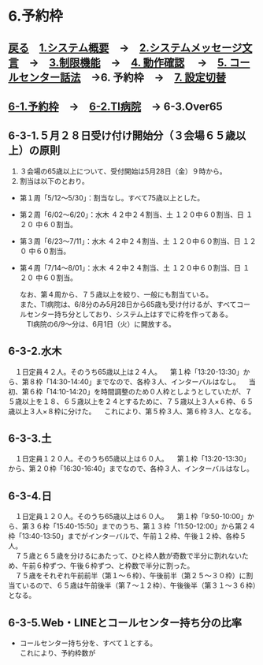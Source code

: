 # 6.予約枠  
## [戻る](https://github.com/78tch/VaccineYoyaku)　[1.システム概要](https://github.com/78tch/VaccineYoyaku/blob/main/1About/1-1About.md)　→　[2.システムメッセージ文言](https://github.com/78tch/VaccineYoyaku/blob/main/2SystemMessage/2-0Messages.md)　→　[3.制限機能](https://github.com/78tch/VaccineYoyaku/blob/main/3Limit/3-1Limit.md)　→　[4. 動作確認](https://github.com/78tch/VaccineYoyaku/blob/main/4Check/4-1Check.md) 　→　[5. コールセンター話法](https://github.com/78tch/VaccineYoyaku/blob/main/5Callcenter/5-1Callcenter.md)　→6. 予約枠　→　[7. 設定切替](https://github.com/78tch/VaccineYoyaku/blob/main/7Operation/7-1Operation.md)  

## [6-1.予約枠](https://github.com/78tch/VaccineYoyaku/blob/main/6Timetable/6-1Timetable.md)　→　[6-2.TI病院](https://github.com/78tch/VaccineYoyaku/blob/main/6Timetable/6-2TIHP.md)　→ 6-3.Over65  
## 6-3-1.５月２８日受け付け開始分（３会場６５歳以上）の原則  
1. ３会場の65歳以上について、受付開始は5月28日（金）９時から。  
2. 割当は以下のとおり。
* 第１周「5/12〜5/30」：割当なし。すべて75歳以上とした。  
* 第２周「6/02〜6/20」：水木 ４２中２４割当、土 １２０中６０割当、日 １２０ 中６０割当。  
* 第３周「6/23〜7/11」：水木 ４２中２４割当、土 １２０中６０割当、日 １２０ 中６０割当。  
* 第４周「7/14〜8/01」：水木 ４２中２４割当、土 １２０中６０割当、日 １２０ 中６０割当。
  
  なお、第４周から、７５歳以上を絞り、一般にも割当ている。  
  また、TI病院は、6/8分のみ5月28日から65歳も受け付けるが、すべてコールセンター持ち分としており、システム上はすでに枠を作ってある。  
　TI病院の6/9〜分は、6月1日（火）に開放する。  

## 6-3-2.水木
　１日定員４２人。そのうち65歳以上は２４人。
　第１枠「13:20-13:30」から、第８枠「14:30-14:40」までなので、各枠３人、インターバルはなし。
　当初、第６枠「14:10-14:20」を時間調整のため０人枠としようとしていたが、７５歳以上を１８、６５歳以上を２４とするために、７５歳以上３人×６枠、６５歳以上３人×８枠に分けた。
　これにより、第５枠３人、第６枠３人、となる。
## 6-3-3.土
　１日定員１２０人。そのうち65歳以上は６０人。
　第１枠「13:20-13:30」から、第２０枠「16:30-16:40」までなので、各枠３人、インターバルはなし。

## 6-3-4.日
　１日定員１２０人。そのうち65歳以上は６０人。
　第１枠「9:50-10:00」から、第３６枠「15:40-15:50」までのうち、第１３枠「11:50-12:00」から第２４枠「13:40-13:50」までがインターバルで、午前１２枠、午後１２枠、各枠５人。  
　７５歳と６５歳を分けるにあたって、ひと枠人数が奇数で半分に割れないため、午前６枠ずつ、午後６枠ずつ、と枠数で半分に割った。  
　７５歳をそれぞれ午前前半（第１〜６枠）、午後前半（第２５〜３０枠）に割当ているので、６５歳は午前後半（第７〜１２枠）、午後後半（第３１〜３６枠）となる。

## 6-3-5.Web・LINEとコールセンター持ち分の比率  
* コールセンター持ち分を、すべて１とする。  
これにより、予約枠数が